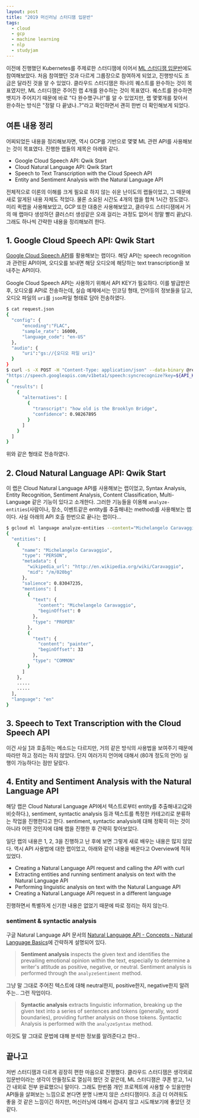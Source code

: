 ```yaml
---
layout: post
title: "2019 머신러닝 스터디잼 입문반"
tags:
  - cloud
  - gcp
  - machine learning
  - nlp
  - studyjam
---
```


이전에 진행했던 Kubernetes를 주제로한 스터디잼에 이어서 [ML 스터디잼 입문반](https://sites.google.com/view/ml-studyjam/)에도 참여해보았다. 처음 참여했던 것과 다르게 그룹장으로 참여하게 되었고, 진행방식도 조금은 달라진 것을 알 수 있었다. 클라우드 스터디잼은 하나의 퀘스트를 완수하는 것이 목표였지만, ML 스터디잼은 주어진 랩 4개를 완수하는 것이 목표였다. 퀘스트를 완수하면 뱃지가 주어지기 때문에 바로 "다 완수했구나!"를 알 수 있었지만, 랩 몇몇개를 찾아서 완수하는 방식은 "정말 다 끝냈나..?"라고 확인하면서 괜히 한번 더 확인해보게 되었다.

## 여튼 내용 정리

어찌되었든 내용을 정리해보자면, 역시 GCP를 기반으로 몇몇 ML 관련 API를 사용해보는 것이 목표였다. 진행한 랩들의 제목은 아래와 같다.

* Google Cloud Speech API: Qwik Start
* Cloud Natural Language API: Qwik Start
* Speech to Text Transcription with the Cloud Speech API
* Entity and Sentiment Analysis with the Natural Language API

전체적으로 이론의 이해를 크게 필요로 하지 않는 쉬운 난이도의 랩들이었고, 그 때문에 새로 알게된 내용 자체도 적었다. 물론 소요된 시간도 4개의 랩을 합쳐 1시간 정도였다. 미리 퀵랩을 사용해보았고, GCP 또한 대충은 사용해보았고, 클라우드 스터디잼에서 거의 매 랩마다 생성하던 클러스터 생성같은 오래 걸리는 과정도 없어서 정말 빨리 끝났다. 그래도 하나씩 간략한 내용을 정리해보려 한다.

## 1. Google Cloud Speech API: Qwik Start

[Google Cloud Speech API](https://cloud.google.com/speech-to-text/docs/)를 활용해보는 랩이다. 해당 API는 speech recognition과 관련된 API이며, 오디오를 보내면 해당 오디오에 해당하는 text transcription을 보내주는 API이다.

Google Cloud Speech API는 사용하기 위해서 API KEY가 필요하다. 이를 발급받은 후, 오디오를 API로 전송하는데, 실습 예제에서는 인코딩 형태, 언어등의 정보들을 담고, 오디오 파일의 `uri`를 `json`파일 형태로 담아 전송하였다.

```bash
$ cat request.json
{
  "config": {
      "encoding":"FLAC",
      "sample_rate": 16000,
      "language_code": "en-US"
  },
  "audio": {
      "uri":"gs://{오디오 파일 uri}"
  }
}
$ curl -s -X POST -H "Content-Type: application/json" --data-binary @request.json \
"https://speech.googleapis.com/v1beta1/speech:syncrecognize?key=${API_KEY}"
{
  "results": [
    {
      "alternatives": [
        {
          "transcript": "how old is the Brooklyn Bridge",
          "confidence": 0.98267895
        }
      ]
    }
  ]
}
```

위와 같은 형태로 전송하였다.

## 2. Cloud Natural Language API: Qwik Start

이 랩은 Cloud Natural Language API를 사용해보는 랩이었고, Syntax Analysis, Entity Recognition, Sentiment Analysis, Content Classification, Multi-Language 같은 기능이 있다고 소개한다. 그러한 기능들을 이용해 `analyze-entities`(사람이나, 장소, 이벤트같은 entity를 추출해내는 method)를 사용해보는 랩이다. 사실 아래의 API 호출 한번으로 끝나는 랩이다...

```bash
$ gcloud ml language analyze-entities --content="Michelangelo Caravaggio, Italian painter, is known for 'The Calling of Saint Matthew'."
{
  "entities": [
    {
      "name": "Michelangelo Caravaggio",
      "type": "PERSON",
      "metadata": {
        "wikipedia_url": "http://en.wikipedia.org/wiki/Caravaggio",
        "mid": "/m/020bg"
      },
      "salience": 0.83047235,
      "mentions": [
        {
          "text": {
            "content": "Michelangelo Caravaggio",
            "beginOffset": 0
          },
          "type": "PROPER"
        },
        {
          "text": {
            "content": "painter",
            "beginOffset": 33
          },
          "type": "COMMON"
        }
      ]
    },
    .....
    .....
  ],
  "language": "en"
}
```

## 3. Speech to Text Transcription with the Cloud Speech API

이건 사실 [1](#1-google-cloud-speech-api-qwik-start)과 호출하는 메소드는 다르지만, 거의 같은 방식의 사용법을 보여주기 때문에 따라만 하고 정리는 하지 않았다. 단지 여러가지 언어에 대해서 (80개 정도의 언어) 실행이 가능하다는 점만 달랐다.

## 4. Entity and Sentiment Analysis with the Natural Language API

해당 랩은 Cloud Natural Language API에서 텍스트로부터 entity를 추출해내고([2](#2-cloud-natural-language-api-qwik-start)와 비슷하다.), sentiment, syntactic analysis 등과 텍스트를 특정한 카테고리로 분류하는 작업을 진행한다고 한다. sentiment, syntactic analysis에 대해 정확히 아는 것이 아니라 어떤 것인지에 대해 랩을 진행한 후 간략히 찾아보았다.

일단 랩의 내용은 1, 2, 3을 진행하고 난 후에 보면 그렇게 새로 배우는 내용은 많지 않았다. 역시 API 사용법에 대한 랩이었고, 아래와 같이 내용을 배운다고 Overview에 적혀있었다.

* Creating a Natural Language API request and calling the API with curl
* Extracting entities and running sentiment analysis on text with the Natural Language API
* Performing linguistic analysis on text with the Natural Language API
* Creating a Natural Language API request in a different language

진행하면서 특별하게 신기한 내용은 없었기 때문에 따로 정리는 하지 않는다.

### sentiment & syntactic analysis

구글 Natural Language API 문서의 [Natural Language API - Concepts - Natural Language Basics](https://cloud.google.com/natural-language/docs/basics)에 간략하게 설명되어 있다.

> **Sentiment analysis** inspects the given text and identifies the prevailing emotional opinion within the text, especially to determine a writer's attitude as positive, negative, or neutral. Sentiment analysis is performed through the `analyzeSentiment` method.

그냥 말 그대로 주어진 텍스트에 대해 neutral한지, positive한지, negative한지 알려주는.. 그런 작업이다.

> **Syntactic analysis** extracts linguistic information, breaking up the given text into a series of sentences and tokens (generally, word boundaries), providing further analysis on those tokens. Syntactic Analysis is performed with the `analyzeSyntax` method.

이것도 말 그대로 문법에 대해 분석한 정보를 알려준다고 한다..

## 끝나고

저번 스터디잼과 다르게 굉장히 편한 마음으로 진행했다. 클라우드 스터디잼은 생각외로 입문반이라는 생각이 안들정도로 열심히 했던 것 같은데, ML 스터디잼은 쿠폰 받고, 1시간 내외로 전부 완료했으니 말이다. 그래도 한번쯤 개인 프로젝트에 사용할 수 있을만한 API들을 살펴보는 느낌으로 본다면 분명 나쁘지 않은 스터디잼이다. 조금 더 어려워도 좋을 것 같은 느낌이긴 하지만, 머신러닝에 대해서 겁내지 않고 시도해보기에 좋았던 것 같다.
